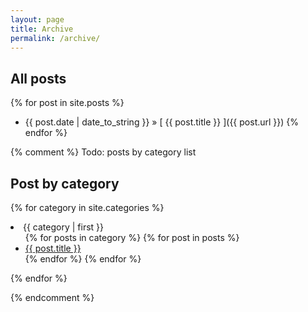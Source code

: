 ```yaml
---
layout: page
title: Archive
permalink: /archive/
---
```


## All posts

{% for post in site.posts %}
  * {{ post.date | date_to_string }} &raquo; [ {{ post.title }} ]({{ post.url }})
{% endfor %}

{% comment %}
Todo: posts by category list
## Post by category

{% for category in site.categories %}
  <li><a name="{{ category | first }}">{{ category | first }}</a>
    <ul>
    {% for posts in category %}
      {% for post in posts %}
        <li><a href="{{ post.url }}">{{ post.title }}</a></li>
      {% endfor %}
    {% endfor %}
    </ul>
  </li>
{% endfor %}

{% endcomment %}